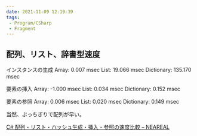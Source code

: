 ```yaml
---
date: 2021-11-09 12:19:39
tags:
 - Program/CSharp
 - Fragment
---
```


## 配列、リスト、辞書型速度

インスタンスの生成
Array: 0.007 msec
List: 19.066 msec
Dictionary: 135.170 msec

要素の挿入
Array: -1.000 msec
List: 0.034 msec
Dictionary: 0.152 msec

要素の参照
Array: 0.006 msec
List: 0.020 msec
Dictionary: 0.149 msec

当然、ぶっちぎりで配列が早い。

[C# 配列・リスト・ハッシュ生成・挿入・参照の速度比較 – NEAREAL](http://neareal.com/2253/)